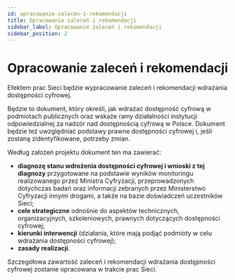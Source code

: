 ```yaml
---
id: opracowanie-zalecen-i-rekomendacji
title: Opracowanie zaleceń i rekomendacji
sidebar_label: Opracowanie zaleceń i rekomendacji
sidebar_position: 2 
---
```


#  Opracowanie zaleceń i rekomendacji

Efektem prac Sieci będzie wypracowanie zaleceń i rekomendacji wdrażania dostępności cyfrowej.

Będzie to dokument, który określi, jak wdrażać dostępność cyfrową w podmiotach publicznych oraz wskaże ramy działalności instytucji odpowiedzialnej za nadzór nad dostępnością cyfrową w Polsce. Dokument będzie też uwzględniać podstawy prawne dostępności cyfrowej i, jeśli zostaną zidentyfikowane, potrzeby zmian.

Według założeń projektu dokument ten ma zawierać:

- **diagnozę stanu wdrożenia dostępności cyfrowej i wnioski z tej diagnozy** przygotowane na podstawie wyników monitoringu realizowanego przez Ministra Cyfryzacji, przeprowadzonych dotychczas badań oraz informacji zebranych przez Ministerstwo Cyfryzacji innymi drogami, a także na bazie doświadczeń uczestników Sieci;
- **cele strategiczne** odnośnie do aspektów technicznych, organizacyjnych, szkoleniowych, prawnych dotyczących dostępności cyfrowej; 
- **kierunki interwencji** (działania, które mają podjąć podmioty w celu wdrażania dostępności cyfrowej); 
- **zasady realizacji**.

Szczegółowa zawartość zaleceń i rekomendacji wdrażania dostępności cyfrowej zostanie opracowana w trakcie prac Sieci.

